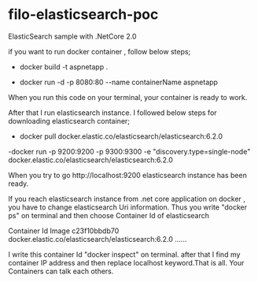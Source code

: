 # filo-elasticsearch-poc
ElasticSearch sample with .NetCore 2.0

if you want to run docker container , follow below steps;

- docker build -t aspnetapp .

- docker run -d -p 8080:80 --name containerName aspnetapp

When you run this code on your terminal, your container is ready to work.

After that I run elasticsearch instance. I followed below steps for downloading elasticsearch container;

- docker pull docker.elastic.co/elasticsearch/elasticsearch:6.2.0

-docker run -p 9200:9200 -p 9300:9300 -e "discovery.type=single-node" docker.elastic.co/elasticsearch/elasticsearch:6.2.0

When you try to go http://localhost:9200 elasticsearch instance has been ready.

If you reach elasticsearch instance from .net core application on docker , you have to change elasticsearch Uri information. Thus you write "docker ps" on terminal  and then choose Container Id of elasticsearch 

Container Id        Image
c23f10bbdb70        docker.elastic.co/elasticsearch/elasticsearch:6.2.0   ......

I write this container Id "docker inspect" on terminal. after that I find my container IP address and then replace localhost keyword.That is all. Your Containers can talk each others.




